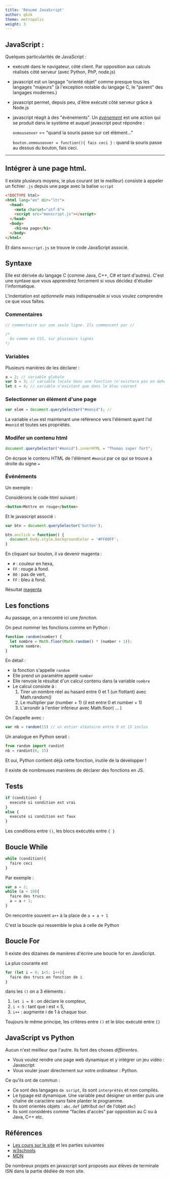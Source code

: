 ```yaml
---
title: 'Résumé JavaScript'
author: qkzk
theme: metropolis
weight: 3
---
```



## JavaScript :

Quelques particularités de JavaScript :

* exécuté dans le navigateur, côté client. Par opposition aux calculs
  réalisés côté serveur (avec Python, PhP, node.js)
* javascript est un langage "orienté objet" comme presque tous les langages "majeurs"
  (à l'exception notable du langage C, le "parent" des langages modernes.)
* javascript permet, depuis peu, d'être exécuté côté serveur grâce à Node.js
* javascript réagit à des "événements". Un [_événement_](https://developer.mozilla.org/fr/docs/Apprendre/JavaScript/Building_blocks/Ev%C3%A8nements)
  est une action qui se produit dans le système et auquel javascript peut répondre :

    `onmouseover` == "quand la souris passe sur cet élément..."

    `bouton.onmouseover = function(){ fais ceci }` : quand la souris passe au dessus du bouton, fais ceci.

---

## Intégrer à une page html.

Il existe plusieurs moyens, le plus courant (et le meilleur) consiste à appeler
un fichier `.js` depuis une page avec la balise `script`

~~~html
<!DOCTYPE html>
<html lang="en" dir="ltr">
  <head>
    <meta charset="utf-8">
    <script src="monscript.js"></script>
  </head>
  <body>
    <h1>ma page</h1>
  </body>
</html>
~~~

Et dans `monscript.js` se trouve le code JavaScript associé.


## Syntaxe

Elle est dérivée du langage C (comme Java, C++, C# et tant d'autres).
C'est une syntaxe que vous apprendrez forcement si vous décidez d'étudier
l'informatique.

L'indentation est _optionnelle_ mais indispensable si vous
voulez comprendre ce que vous faîtes.

### Commentaires

~~~javascript
// commentaire sur une seule ligne. Ils commencent par //

/*
  Ou comme en CSS, sur plusieurs lignes
*/
~~~

### Variables

Plusieurs manières de les déclarer :

~~~javascript
a = 2; // variable globale
var b = 3; // variable locale dans une fonction (n'existera pas en dehors)
let c = 4; // variable n'existant que dans le bloc courant
~~~

### Selectionner un élément d'une page

~~~javascript
var elem = document.querySelector("#monid"); //
~~~

La variable `elem` est maintenant une référence vers l'élément ayant l'id
`#monid` et toutes ses propriétés.

### Modifer un contenu html

~~~javascript
document.querySelector("#monid").innerHTML = "Thomas super fort";
~~~

On écrase le contenu HTML de l'élément `#monid` par ce qui se trouve à droite
du signe `=`

### Événéments

Un exemple :

Considérons le code html suivant :

~~~html
<button>Mettre en rouge</button>
~~~

Et le javascript associé :

~~~javascript
var btn = document.querySelector('button');

btn.onclick = function() {
  document.body.style.backgroundColor = '#FF00FF';
}
~~~


En cliquant sur bouton, il va devenir magenta :

* `#` : couleur en hexa,
* `FF` : rouge à fond.
* `00` : pas de vert,
* `FF` : bleu à fond.

Résultat [magenta](https://www.google.com/search?ei=SY2hXY_TB7CFjLsPuMicCA&q=color+picker+%23ff00ff&oq=color+picker+%23ff00ff&gs_l=psy-ab.3..0i22i30.14734.17638..18017...0.2..0.55.399.8......0....1..gws-wiz.......0i71j0j0i67j0i8i67j0i19j0i22i30i19.kDPctHKJmZM&ved=0ahUKEwjPm-SwpZblAhWwAmMBHTgkBwEQ4dUDCAs&uact=5)

## Les fonctions

Au passage, on a rencontré ici une _fonction_.

On peut nommer les fonctions comme en Python :

~~~javascript
function random(number) {
  let nombre = Math.floor(Math.random() * (number + 1));
  return nombre;
}
~~~

En détail :

* la fonction s'appelle `random`
* Elle prend un paramètre appelé `number`
* Elle renvoie le résultat d'un calcul contenu dans la variable `nombre`
* Le calcul consiste à :
  1. Tirer un nombre réel au hasard entre 0 et 1 (un flottant) avec Math.random()
  2. Le multiplier par (number + 1) (il est entre 0 et number + 1)
  3. L'arrondir à l'entier inférieur avec Math.floor( ... )

On l'appelle avec :

~~~javascript
var nb = random(15) // un entier aléatoire entre 0 et 15 inclus
~~~

Un analogue en Python serait :

~~~python
from random import randint
nb = randint(0, 15)
~~~

Et oui, Python contient déjà cette fonction, inutile de la développer !

Il existe de nombreuses manières de déclarer des fonctions en JS.

## Tests

~~~javascript
if (condition) {
  executé si condition est vrai
}
else {
  executé si condition est faux
}
~~~

Les conditions entre `()`, les blocs exécutés entre `{ }`

## Boucle While

~~~javascript
while (condition){
  faire ceci
}
~~~

Par exemple :

~~~javascript
var a = 2;
while (a < 10){
  faire des trucs;
  a = a + 1;
}
~~~

On rencontre souvent `a++` à la place de `a = a + 1`

C'est la boucle qui ressemble le plus à celle de Python


## Boucle For

Il existe des dizaines de manières d'écrire une boucle for en JavaScript.

La plus courante est

~~~javascript
for (let i = 0; i<5; i++){
  faire des trucs en fonction de i
}
~~~

dans les `()` on a 3 éléments :

1. `let i = 0` : on déclare le compteur,
2. `i < 5` : tant que i est < 5,
3. `i++` : augmente i de 1 à chaque tour.

Toujours le même principe, les critères entre `()` et le bloc exécuté entre `{}`


## JavaScript vs Python

Aucun n'est meilleur que l'autre. Ils font des choses _différentes_.

* Vous voulez rendre une page web dynamique et y intégrer un jeu vidéo : Javascript
* Vous vouler jouer directement sur votre ordinateur : Python.

Ce qu'ils ont de commun :

* Ce sont des langages `de script`, ils sont `interprétés` et non compilés.
* Le typage est dynamique. Une variable peut désigner un entier puis une
    chaîne de caractère sans faire planter le programme.
* Ils sont orientés objets : `abc.def` (attribut `def` de l'objet `abc`)
* Ils sont considérés comme "faciles d'accès" par oppostion au C ou à Java, C++ etc.

## Références

* [Les cours sur le site](/docs/isn/isn-travaux-pratiques/4-programmation/4-2-javascript-les-variables/) et les parties suivantes
* [w3schools](https://www.w3schools.com/js/default.asp)
* [MDN](https://developer.mozilla.org/fr/docs/Apprendre/JavaScript)

De nombreux projets en javascript sont proposés aux élèves de terminale ISN
dans la partie dédiée de mon site.
